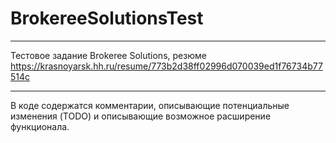 # BrokereeSolutionsTest
***
Тестовое задание Brokeree Solutions, резюме https://krasnoyarsk.hh.ru/resume/773b2d38ff02996d070039ed1f76734b77514c
***
В коде содержатся комментарии, описывающие потенциальные изменения (TODO) и описывающие возможное расширение функционала.
